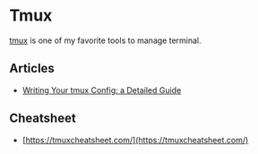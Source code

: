  
 # Tmux 
  
  
 [tmux](https://github.com/tmux/tmux/wiki) is one of my favorite tools to manage terminal. 
  
  
 ## Articles 
  
 - [Writing Your tmux Config: a Detailed Guide](https://thevaluable.dev/tmux-config-mouseless/) 

  
 ## Cheatsheet 
  
 - [https://tmuxcheatsheet.com/](https://tmuxcheatsheet.com/) 
 
